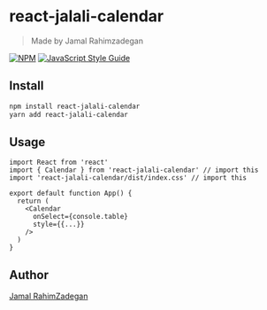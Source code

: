 # react-jalali-calendar

> Made by Jamal Rahimzadegan

[![NPM](https://img.shields.io/npm/v/react-jalali-calendar.svg)](https://www.npmjs.com/package/react-jalali-calendar) [![JavaScript Style Guide](https://img.shields.io/badge/code_style-standard-brightgreen.svg)](https://standardjs.com)

## Install

```bash
npm install react-jalali-calendar
yarn add react-jalali-calendar
```

## Usage

```tsx
import React from 'react'
import { Calendar } from 'react-jalali-calendar' // import this
import 'react-jalali-calendar/dist/index.css' // import this

export default function App() {
  return (
    <Calendar
      onSelect={console.table}
      style={{...}}
    />
  )
}
```

## Author

[Jamal RahimZadegan](https://github.com/jamal-rahimzadegan)
